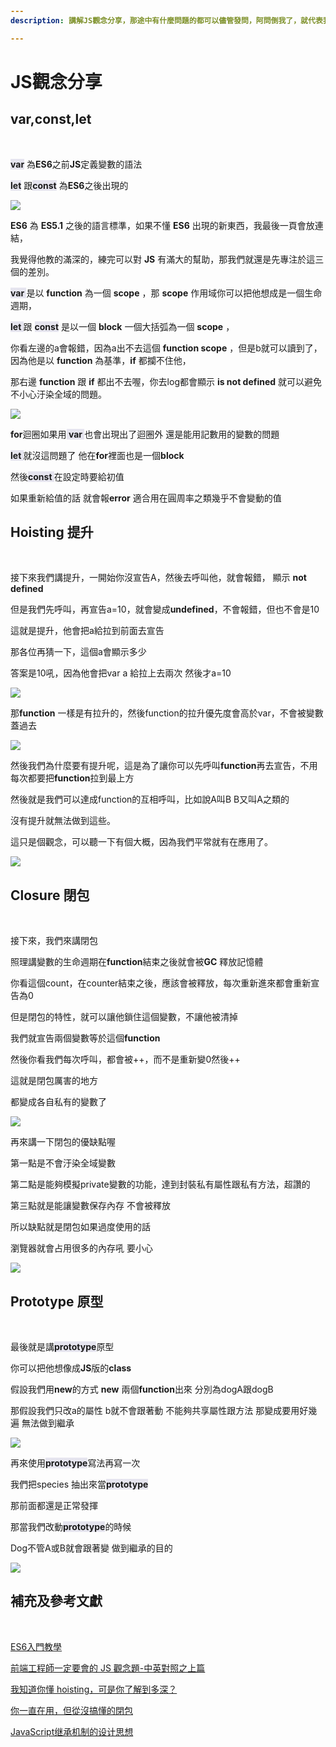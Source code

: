 ```yaml
---
description: 講解JS觀念分享，那途中有什麼問題的都可以儘管發問，阿問倒我了，就代表我還有可以學習的地方，絕對不是我很菜吼

---
```


# JS觀念分享

## var,const,let
<br/>

<span class='Gray'>var</span> 為**ES6**之前**JS**定義變數的語法

<span class='Gray'>let</span> 跟<span class='Gray'>const</span> 為**ES6**之後出現的

<img src="https://user-images.githubusercontent.com/38503381/186597330-d2c0a8c9-ac90-4af8-bd01-c00ae635c8d2.png"><br/>



**ES6** 為 **ES5.1** 之後的語言標準，如果不懂 **ES6** 出現的新東西，我最後一頁會放連結，

我覺得他教的滿深的，練完可以對 **JS** 有滿大的幫助，那我們就還是先專注於這三個的差別。

<span class='Gray'> var </span> 是以 **function** 為一個 **scope** ，那 **scope** 作用域你可以把他想成是一個生命週期，

<span class='Gray'> let </span>跟 <span class='Gray'>const</span>  是以一個 **block** 一個大括弧為一個 **scope** ，

你看左邊的a會報錯，因為a出不去這個 **function scope** ，但是b就可以讀到了，因為他是以 **function** 為基準，**if** 都攔不住他，

那右邊 **function** 跟 **if** 都出不去喔，你去log都會顯示 **is not defined** 就可以避免不小心汙染全域的問題。

<img src="https://user-images.githubusercontent.com/38503381/186597392-c7b61e77-d25f-419e-a937-79ab6455b4fe.png"><br/>

**for**迴圈如果用<span class='Gray'> var  </span>也會出現出了迴圈外 還是能用記數用的變數的問題

<span class='Gray'>let </span> 就沒這問題了 他在**for**裡面也是一個**block**

然後<span class='Gray'>const </span>  在設定時要給初值

如果重新給值的話 就會報**error** 適合用在圓周率之類幾乎不會變動的值


## Hoisting 提升
<br/>

接下來我們講提升，一開始你沒宣告A，然後去呼叫他，就會報錯， 顯示 **not defined**

但是我們先呼叫，再宣告a=10，就會變成**undefined**，不會報錯，但也不會是10

這就是提升，他會把a給拉到前面去宣告

那各位再猜一下，這個a會顯示多少

答案是10吼，因為他會把var a 給拉上去兩次 然後才a=10

<img src="https://user-images.githubusercontent.com/38503381/186597119-2c756fd3-a1f7-4f60-947b-adf04d7fd590.png"><br/>



那**function** 一樣是有拉升的，然後function的拉升優先度會高於var，不會被變數蓋過去


<img src="https://user-images.githubusercontent.com/38503381/186597161-40baea89-7f90-4dfe-9781-c9da9c7df885.png"><br/>


然後我們為什麼要有提升呢，這是為了讓你可以先呼叫**function**再去宣告，不用每次都要把**function**拉到最上方

然後就是我們可以達成function的互相呼叫，比如說A叫B  B又叫A之類的

沒有提升就無法做到這些。

這只是個觀念，可以聽一下有個大概，因為我們平常就有在應用了。

<img src="https://user-images.githubusercontent.com/38503381/186597209-b8ab3e85-8418-4e9e-871d-1eb82d7e6431.png"><br/>


## Closure 閉包
<br/>

接下來，我們來講閉包

照理講變數的生命週期在**function**結束之後就會被**GC** 釋放記憶體

你看這個count，在counter結束之後，應該會被釋放，每次重新進來都會重新宣告為0

但是閉包的特性，就可以讓他鎖住這個變數，不讓他被清掉

我們就宣告兩個變數等於這個**function** 

然後你看我們每次呼叫，都會被++，而不是重新變0然後++

這就是閉包厲害的地方

都變成各自私有的變數了

<img src="https://user-images.githubusercontent.com/38503381/186596995-7a0e36d9-21de-4ead-ad77-74b8a9ef1ca1.png"><br/>

再來講一下閉包的優缺點喔

第一點是不會汙染全域變數 

第二點是能夠模擬private變數的功能，達到封裝私有屬性跟私有方法，超讚的

第三點就是能讓變數保存內存 不會被釋放

所以缺點就是閉包如果過度使用的話

瀏覽器就會占用很多的內存吼 要小心

<img src="https://user-images.githubusercontent.com/38503381/186597060-a05f228c-4695-4b35-800e-1099ee56dd52.png"><br/>

## Prototype 原型
<br/>


最後就是講<span class='Gray'>prototype</span>原型

你可以把他想像成**JS**版的**class**

假設我們用**new**的方式 **new** 兩個**function**出來 分別為dogA跟dogB  

那假設我們只改a的屬性 b就不會跟著動  不能夠共享屬性跟方法 那變成要用好幾遍 無法做到繼承


<img src="https://user-images.githubusercontent.com/38503381/186597259-5ee05f18-162a-4593-9db7-3eac698d48d6.png"><br/>

再來使用<span class='Gray'>prototype</span>寫法再寫一次

我們把species 抽出來當<span class='Gray'>prototype</span>

那前面都還是正常發揮

那當我們改動<span class='Gray'>prototype</span>的時候

Dog不管A或B就會跟著變 做到繼承的目的

<img src="https://user-images.githubusercontent.com/38503381/186597300-eb0d8949-f028-4268-8423-32ede162eadb.png"><br/>


## 補充及參考文獻
<br/>

[ES6入門教學](https://es6.ruanyifeng.com/)

[前端工程師一定要會的 JS 觀念題-中英對照之上篇](https://medium.com/starbugs/%E9%9D%A2%E8%A9%A6-%E5%89%8D%E7%AB%AF%E5%B7%A5%E7%A8%8B%E5%B8%AB%E4%B8%80%E5%AE%9A%E8%A6%81%E6%9C%83%E7%9A%84-js-%E8%A7%80%E5%BF%B5%E9%A1%8C-%E4%B8%AD%E8%8B%B1%E5%B0%8D%E7%85%A7%E4%B9%8B%E4%B8%8A%E7%AF%87-3b0a3feda14f)

[我知道你懂 hoisting，可是你了解到多深？](https://blog.techbridge.cc/2018/11/10/javascript-hoisting/)

[你一直在用，但從沒搞懂的閉包](https://medium.com/schaoss-blog/%E4%BD%A0%E4%B8%80%E7%9B%B4%E5%9C%A8%E7%94%A8-%E4%BD%86%E5%BE%9E%E6%B2%92%E6%90%9E%E6%87%82%E7%9A%84%E9%96%89%E5%8C%85-e6b39b4a5ade)

[JavaScript继承机制的设计思想](http://www.ruanyifeng.com/blog/2011/06/designing_ideas_of_inheritance_mechanism_in_javascript.html)

<style>
span{
 font-weight: bold;
}
.Gray{
    background-color: #e6e5ef;  
}
.Red{
    background-color: red;  
}
</style>
